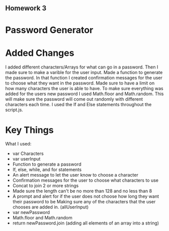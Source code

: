 ## Homework 3

# Password Generator

# Added Changes
I added different characters/Arrays for what can go in a password. Then I made sure to make a varible for the user input. Made a function to generate the password. In that function I created confirmation messages for the user to choose what they want in the password. Made sure to have a limit on how many characters the user is able to have. To make sure everything was added for the users new password I used Math.floor and Math.random. This will make sure the password will come out randomly with different characters each time. I used the If and Else statements throughout the script.js. 

# Key Things
What I used:
* var Characters
* var userInput
* Function to generate a password
* If, else, while, and for statements
* An alert message to let the user know to choose a character
* Confirmation messages for the user to choose what characters to use
* Concat to join 2 or more strings
* Made sure the length can't be no more than 128 and no less than 8
* A prompt and alert for if the user does not choose how long they want their password to be
Making sure any of the characters that the user chooses are added in. (allUserInput)
* var newPassword 
* Math.floor and Math.random
* return newPassword.join (adding all elements of an array into a string)
